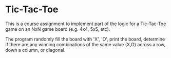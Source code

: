 # Tic-Tac-Toe
This is a course assignment to implement part of the logic for a Tic-Tac-Toe game on an NxN game board (e.g. 4x4, 5x5, etc).

The program randomly fill the board with 'X', 'O', print the board, determine if there are any winning combinations of the same value (X,O) across a row, down a column, or diagonal.
